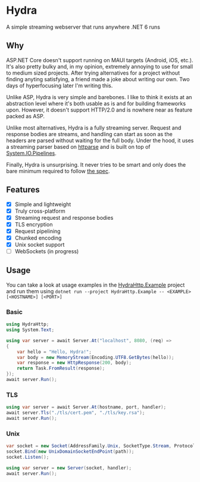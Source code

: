 # Hydra

A simple streaming webserver that runs anywhere .NET 6 runs

## Why

ASP.NET Core doesn't support running on MAUI targets (Android, iOS, etc.). It's also pretty bulky and, in my opinion, extremely annoying to use for small to medium sized projects.
After trying alternatives for a project without finding anyting satisfying, a friend made a joke about writing our own. Two days of hyperfocusing later I'm writing this.

Unlike ASP, Hydra is very simple and barebones. I like to think it exists at an abstraction level where it's both usable as is and for building frameworks upon.
However, it doesn't support HTTP/2.0 and is nowhere near as feature packed as ASP.

Unlike most alternatives, Hydra is a fully streaming server. Request and response bodies are streams, and handling can start as soon as the headers are parsed without waiting for the full body.
Under the hood, it uses a streaming parser based on [httparse](https://github.com/seanmonstar/httparse) and is built on top of [System.IO.Pipelines](https://docs.microsoft.com/en-us/dotnet/standard/io/pipelines).

Finally, Hydra is unsurprising. It never tries to be smart and only does the bare minimum required to follow [the spec](https://datatracker.ietf.org/doc/html/rfc7230).

## Features

- [x] Simple and lightweight
- [x] Truly cross-platform
- [x] Streaming request and response bodies
- [x] TLS encryption
- [x] Request pipelining
- [x] Chunked encoding
- [x] Unix socket support
- [ ] WebSockets (in progress)

## Usage

You can take a look at usage examples in the [HydraHttp.Example](./HydraHttp.Example/) project and run them using `dotnet run --project HydraHttp.Example -- <EXAMPLE> [<HOSTNAME>] [<PORT>]`

### Basic

```cs
using HydraHttp;
using System.Text;

using var server = await Server.At("localhost", 8080, (req) =>
{
    var hello = "Hello, Hydra!";
    var body = new MemoryStream(Encoding.UTF8.GetBytes(hello));
    var response = new HttpResponse(200, body);
    return Task.FromResult(response);
});
await server.Run();
```

### TLS

```cs
using var server = await Server.At(hostname, port, handler);
await server.Tls("./tls/cert.pem", "./tls/key.rsa");
await server.Run();
```

### Unix

```cs
var socket = new Socket(AddressFamily.Unix, SocketType.Stream, ProtocolType.IP);
socket.Bind(new UnixDomainSocketEndPoint(path));
socket.Listen();

using var server = new Server(socket, handler);
await server.Run();
```
